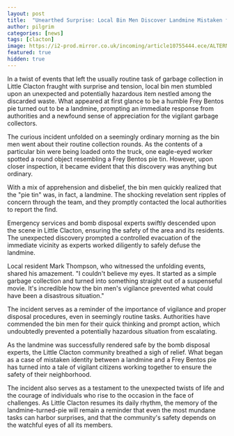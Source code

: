 ```yaml
---
layout: post
title:  "Unearthed Surprise: Local Bin Men Discover Landmine Mistaken for Frey Bentos Pie in Little Clacton"
author: pilgrim
categories: [news]
tags: [clacton]
image: https://i2-prod.mirror.co.uk/incoming/article10755444.ece/ALTERNATES/s615b/This-pie-lover-has-taken-his-obsession-with-Fray-Bentos-to-the-next-level-by-decorating-his-garden.jpg
featured: true
hidden: true
---
```


In a twist of events that left the usually routine task of garbage collection in Little Clacton fraught with surprise and tension, local bin men stumbled upon an unexpected and potentially hazardous item nestled among the discarded waste. What appeared at first glance to be a humble Frey Bentos pie turned out to be a landmine, prompting an immediate response from authorities and a newfound sense of appreciation for the vigilant garbage collectors.

The curious incident unfolded on a seemingly ordinary morning as the bin men went about their routine collection rounds. As the contents of a particular bin were being loaded onto the truck, one eagle-eyed worker spotted a round object resembling a Frey Bentos pie tin. However, upon closer inspection, it became evident that this discovery was anything but ordinary.

With a mix of apprehension and disbelief, the bin men quickly realized that the "pie tin" was, in fact, a landmine. The shocking revelation sent ripples of concern through the team, and they promptly contacted the local authorities to report the find.

Emergency services and bomb disposal experts swiftly descended upon the scene in Little Clacton, ensuring the safety of the area and its residents. The unexpected discovery prompted a controlled evacuation of the immediate vicinity as experts worked diligently to safely defuse the landmine.

Local resident Mark Thompson, who witnessed the unfolding events, shared his amazement. "I couldn't believe my eyes. It started as a simple garbage collection and turned into something straight out of a suspenseful movie. It's incredible how the bin men's vigilance prevented what could have been a disastrous situation."

The incident serves as a reminder of the importance of vigilance and proper disposal procedures, even in seemingly routine tasks. Authorities have commended the bin men for their quick thinking and prompt action, which undoubtedly prevented a potentially hazardous situation from escalating.

As the landmine was successfully rendered safe by the bomb disposal experts, the Little Clacton community breathed a sigh of relief. What began as a case of mistaken identity between a landmine and a Frey Bentos pie has turned into a tale of vigilant citizens working together to ensure the safety of their neighborhood.

The incident also serves as a testament to the unexpected twists of life and the courage of individuals who rise to the occasion in the face of challenges. As Little Clacton resumes its daily rhythm, the memory of the landmine-turned-pie will remain a reminder that even the most mundane tasks can harbor surprises, and that the community's safety depends on the watchful eyes of all its members.
